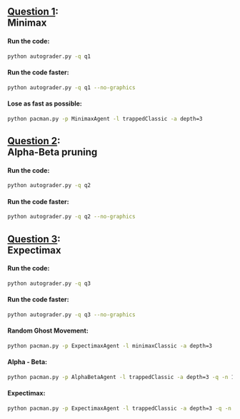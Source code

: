 ## <ins>Question 1</ins>: <br> Minimax
#### Run the code:
```bash
python autograder.py -q q1
```
#### Run the code faster:
```bash
python autograder.py -q q1 --no-graphics
```
#### Lose as fast as possible:
```bash
python pacman.py -p MinimaxAgent -l trappedClassic -a depth=3
```
## <ins>Question 2</ins>: <br> Alpha-Beta pruning
#### Run the code:
```bash
python autograder.py -q q2
```
#### Run the code faster:
```bash
python autograder.py -q q2 --no-graphics
```
## <ins>Question 3</ins>: <br>  Expectimax
#### Run the code:
```bash
python autograder.py -q q3
```
#### Run the code faster:
```bash
python autograder.py -q q3 --no-graphics
```
#### Random Ghost Movement:
```bash
python pacman.py -p ExpectimaxAgent -l minimaxClassic -a depth=3
```
#### Alpha - Beta:
```bash
python pacman.py -p AlphaBetaAgent -l trappedClassic -a depth=3 -q -n 10
```
#### Expectimax:
```bash
python pacman.py -p ExpectimaxAgent -l trappedClassic -a depth=3 -q -n 10
```